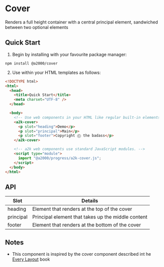 # Cover

Renders a full height container with a central principal element, sandwiched between two optional elements

## Quick Start

1. Begin by installing with your favourite package manager:

`npm install @a2000/cover`

2. Use within your HTML templates as follows:

```html
<!DOCTYPE html>
<html>
  <head>
    <title>Quick Start</title>
    <meta charset="UTF-8" />
  </head>

  <body>
    <!-- Use web components in your HTML like regular built-in elements. -->
    <a2k-cover>
      <p slot="heading">Demo</p>
      <p slot="principal">Main</p>
      <p slot="footer">Copyright Ⓒ the badass</p>
    </a2k-cover>

    <!-- a2k web components use standard JavaScript modules. -->
    <script type="module">
      import "@a2000/progress/a2k-cover.js";
    </script>
  </body>
</html>
```

## API

| Slot      | Details                                            |
| --------- | -------------------------------------------------- |
| heading   | Element that renders at the top of the cover       |
| principal | Principal element that takes up the middle content |
| footer    | Element that renders at the bottom of the cover    |

## Notes

- This component is inspired by the cover component described int he [Every Layout](https://every-layout.dev/layouts/cover/) book

